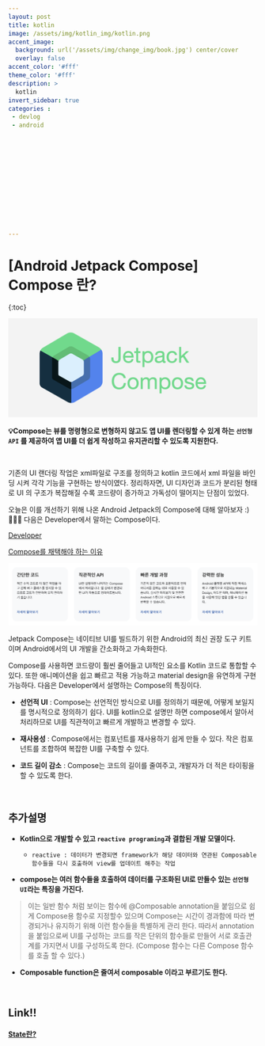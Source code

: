 ```yaml
---
layout: post
title: kotlin
image: /assets/img/kotlin_img/kotlin.png
accent_image: 
  background: url('/assets/img/change_img/book.jpg') center/cover
  overlay: false
accent_color: '#fff'
theme_color: '#fff'
description: >
  kotlin
invert_sidebar: true
categories :
 - devlog	
 - android












---
```


# [Android Jetpack Compose] Compose 란?

{:toc}

![jetpack_compose](../../../assets/img/blog/jetpack_compose.png)



**💡Compose는 뷰를 명령형으로 변형하지 않고도 앱 UI를 렌더링할 수 있게 하는 `선언형 API` 를 제공하여 앱 UI를 더 쉽게 작성하고 유지관리할 수 있도록 지원한다.** 



<br/>



기존의 UI 랜더링 작업은 xml파일로 구조를 정의하고 kotlin 코드에서 xml 파일을 바인딩 시켜 각각 기능을 구현하는 방식이였다. 정리하자면, UI 디자인과 코드가 분리된 형태로 UI 의 구조가 복잡해질 수록 코드량이 증가하고 가독성이 떨어지는 단점이 있었다.

오늘은 이를 개선하기 위해 나온 Android Jetpack의 Compose에 대해 알아보자 :) 👨🏻‍💻 
다음은 Developer에서 말하는 Compose이다. 

[Developer](https://developer.android.com/jetpack/compose )

[Compose를 채택해야 하는 이유](https://developer.android.com/jetpack/compose/why-adopt?hl=ko)

![image-20240108190639322](../../../assets/img/blog/image-20240108190639322.png)

Jetpack Compose는 네이티브 UI를 빌드하기 위한 Android의 최신 권장 도구 키트이며 Android에서의 UI 개발을 간소화하고 가속화한다.

Compose를 사용하면 코드량이 훨씬 줄어들고 UI적인 요소를 Kotlin 코드로 통합할 수 있다. 또한 애니메이션을 쉽고 빠르고 적용 가능하고 material design을 유연하게 구현 가능하다. 다음은 Developer에서 설명하는 Compose의 특징이다.

- **선언적 UI** : Compose는 선언적인 방식으로 UI를 정의하기 때문에, 어떻게 보일지를 명시적으로 정의하기 쉽다. UI를 kotlin으로 설명만 하면 compose에서 알아서 처리하므로 UI를 직관적이고 빠르게 개발하고 변경할 수 있다.

- **재사용성** : Compose에서는 컴포넌트를 재사용하기 쉽게 만들 수 있다. 작은 컴포넌트를 조합하여 복잡한 UI를 구축할 수 있다.
- **코드 길이 감소** : Compose는 코드의 길이를 줄여주고, 개발자가 더 적은 타이핑을 할 수 있도록 한다.



<br/>



## 추가설명

- **Kotlin으로 개발할 수 있고 `reactive programing`과 결합된 개발 모델이다.**
  - `reactive : 데이터가 변경되면 framework가 해당 데이터와 연관된 Composable 함수들을 다시 호출하여 view를 업데이트 해주는 작업`

- **compose는 여러 함수들을 호출하여 데이터를 구조화된 UI로 만들수 있는 `선언형 UI`라는 특징을 가진다.**

> 이는 일반 함수 처럼 보이는 함수에 @Composable annotation을 붙임으로 쉽게 Compose용 함수로 지정할수 있으며 Compose는 시간이 경과함에 따라 변경되거나 유지하기 위해 이런 함수들을 특별하게 관리 한다. 따라서 annotation을 붙임으로써 UI를 구성하는 코드를 작은 단위의 함수들로 만들어 서로 호출관계를 가지면서 UI를 구성하도록 한다. (Compose 함수는 다른 Compose 함수를 호출 할 수 있다.)

- **Composable function은 줄여서 composable 이라고 부르기도 한다.**



<br/>



## Link!!

#### [State란?](https://softychoo.github.io/devlog/android/2024-01-07-State/)

